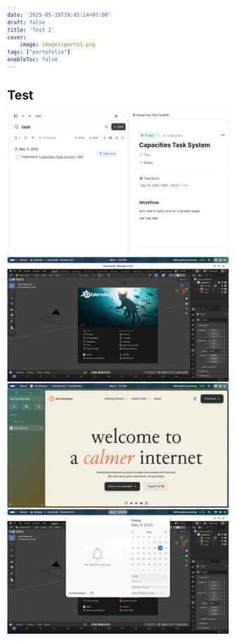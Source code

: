 ```yaml
---
date: '2025-05-19T19:45:14+07:00'
draft: false
title: 'Test 2'
cover:
    image: images/porto1.png
tags: ["portofolio"]
enableToc: false
---
```

# Test

![test1](images/1.png)
![test2](images/2.png)
![test4](images/3.png)
![test4](images/4.png)